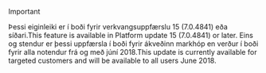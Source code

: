 > [!IMPORTANT]
> <span data-ttu-id="befae-101">Þessi eiginleiki er í boði fyrir verkvangsuppfærslu 15 (7.0.4841) eða síðari.</span><span class="sxs-lookup"><span data-stu-id="befae-101">This feature is available in Platform update 15 (7.0.4841) or later.</span></span> <span data-ttu-id="befae-102">Eins og stendur er þessi uppfærsla í boði fyrir ákveðinn markhóp en verður í boði fyrir alla notendur frá og með júní 2018.</span><span class="sxs-lookup"><span data-stu-id="befae-102">This update is currently available for targeted customers and will be available to all users June 2018.</span></span>
